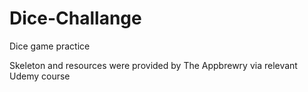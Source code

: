 # Dice-Challange
Dice game practice

Skeleton and resources were provided by The Appbrewry via relevant Udemy course
